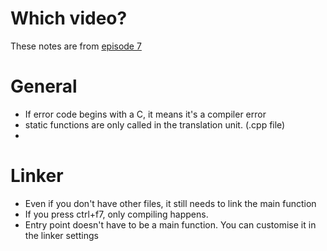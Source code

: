 # Which video?
These notes are from [episode 7](https://youtu.be/H4s55GgAg0I)

# General
- If error code begins with a C, it means it's a compiler error
- static functions are only called in the translation unit. (.cpp file)
- 
# Linker
- Even if you don't have other files, it still needs to link the main function
- If you press ctrl+f7, only compiling happens.
- Entry point doesn't have to be a main function. You can customise it in the linker settings